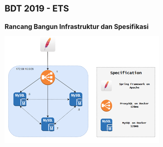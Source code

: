 # BDT 2019 - ETS
## Rancang Bangun Infrastruktur dan Spesifikasi
![Infrastructure Detail](img/architecture.png)
